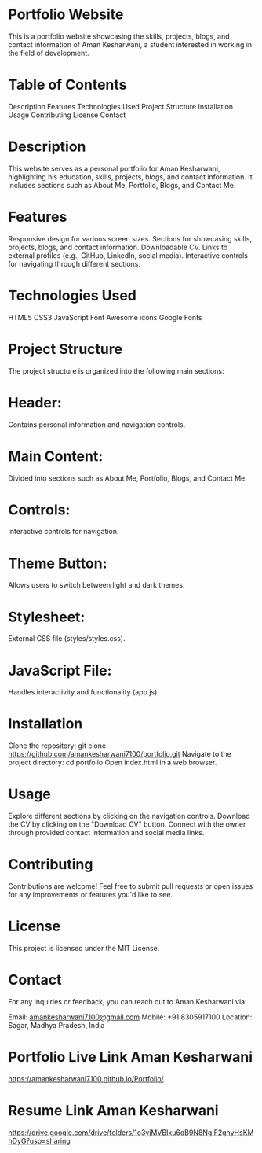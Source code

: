 # Portfolio Website
This is a portfolio website showcasing the skills, projects, blogs, and contact information of Aman Kesharwani, a student interested in working in the field of development.

# Table of Contents
Description
Features
Technologies Used
Project Structure
Installation
Usage
Contributing
License
Contact

# Description
This website serves as a personal portfolio for Aman Kesharwani, highlighting his education, skills, projects, blogs, and contact information. It includes sections such as About Me, Portfolio, Blogs, and Contact Me.

# Features
Responsive design for various screen sizes.
Sections for showcasing skills, projects, blogs, and contact information.
Downloadable CV.
Links to external profiles (e.g., GitHub, LinkedIn, social media).
Interactive controls for navigating through different sections.

# Technologies Used
HTML5
CSS3
JavaScript
Font Awesome icons
Google Fonts

# Project Structure
The project structure is organized into the following main sections:

# Header: 
Contains personal information and navigation controls.
# Main Content: 
Divided into sections such as About Me, Portfolio, Blogs, and Contact Me.
# Controls: 
Interactive controls for navigation.
# Theme Button:
Allows users to switch between light and dark themes.
# Stylesheet:
External CSS file (styles/styles.css).
# JavaScript File:
Handles interactivity and functionality (app.js).

# Installation
Clone the repository: git clone https://github.com/amankesharwani7100/portfolio.git
Navigate to the project directory: cd portfolio
Open index.html in a web browser.

# Usage
Explore different sections by clicking on the navigation controls.
Download the CV by clicking on the "Download CV" button.
Connect with the owner through provided contact information and social media links.

# Contributing
Contributions are welcome! Feel free to submit pull requests or open issues for any improvements or features you'd like to see.

# License
This project is licensed under the MIT License.

# Contact
For any inquiries or feedback, you can reach out to Aman Kesharwani via:

Email: amankesharwani7100@gmail.com
Mobile: +91 8305917100
Location: Sagar, Madhya Pradesh, India

# Portfolio Live Link Aman Kesharwani
https://amankesharwani7100.github.io/Portfolio/

# Resume Link Aman Kesharwani
https://drive.google.com/drive/folders/1o3yjMVBIxu6qB9N8NgIF2ghyHsKMhDyG?usp=sharing
